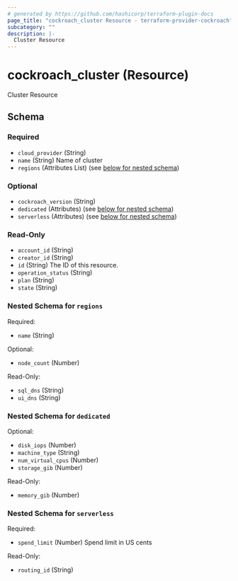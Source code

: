 ```yaml
---
# generated by https://github.com/hashicorp/terraform-plugin-docs
page_title: "cockroach_cluster Resource - terraform-provider-cockroach"
subcategory: ""
description: |-
  Cluster Resource
---
```


# cockroach_cluster (Resource)

Cluster Resource



<!-- schema generated by tfplugindocs -->
## Schema

### Required

- `cloud_provider` (String)
- `name` (String) Name of cluster
- `regions` (Attributes List) (see [below for nested schema](#nestedatt--regions))

### Optional

- `cockroach_version` (String)
- `dedicated` (Attributes) (see [below for nested schema](#nestedatt--dedicated))
- `serverless` (Attributes) (see [below for nested schema](#nestedatt--serverless))

### Read-Only

- `account_id` (String)
- `creator_id` (String)
- `id` (String) The ID of this resource.
- `operation_status` (String)
- `plan` (String)
- `state` (String)

<a id="nestedatt--regions"></a>
### Nested Schema for `regions`

Required:

- `name` (String)

Optional:

- `node_count` (Number)

Read-Only:

- `sql_dns` (String)
- `ui_dns` (String)


<a id="nestedatt--dedicated"></a>
### Nested Schema for `dedicated`

Optional:

- `disk_iops` (Number)
- `machine_type` (String)
- `num_virtual_cpus` (Number)
- `storage_gib` (Number)

Read-Only:

- `memory_gib` (Number)


<a id="nestedatt--serverless"></a>
### Nested Schema for `serverless`

Required:

- `spend_limit` (Number) Spend limit in US cents

Read-Only:

- `routing_id` (String)


